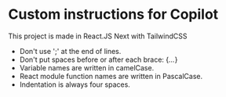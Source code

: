 # Custom instructions for Copilot

This project is made in React.JS Next with TailwindCSS

- Don't use ';' at the end of lines.
- Don't put spaces before or after each brace: {_..._}
- Variable names are written in camelCase.
- React module function names are written in PascalCase.
- Indentation is always four spaces.